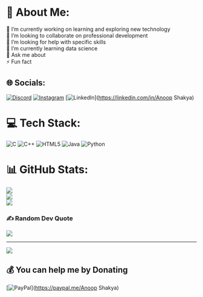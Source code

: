 # 💫 About Me:
🔭 I’m currently working on learning and exploring new technology<br>👯 I’m looking to collaborate on professional development<br>🤝 I’m looking for help with specific skills<br>🌱 I’m currently learning data science <br>💬 Ask me about <br>⚡ Fun fact


## 🌐 Socials:
[![Discord](https://img.shields.io/badge/Discord-%237289DA.svg?logo=discord&logoColor=white)](https://discord.gg/https://discord.gg/HqMp95ru) [![Instagram](https://img.shields.io/badge/Instagram-%23E4405F.svg?logo=Instagram&logoColor=white)](https://instagram.com/anoopshakya194) [![LinkedIn](https://img.shields.io/badge/LinkedIn-%230077B5.svg?logo=linkedin&logoColor=white)](https://linkedin.com/in/Anoop Shakya) 

# 💻 Tech Stack:
![C](https://img.shields.io/badge/c-%2300599C.svg?style=for-the-badge&logo=c&logoColor=white) ![C++](https://img.shields.io/badge/c++-%2300599C.svg?style=for-the-badge&logo=c%2B%2B&logoColor=white) ![HTML5](https://img.shields.io/badge/html5-%23E34F26.svg?style=for-the-badge&logo=html5&logoColor=white) ![Java](https://img.shields.io/badge/java-%23ED8B00.svg?style=for-the-badge&logo=openjdk&logoColor=white) ![Python](https://img.shields.io/badge/python-3670A0?style=for-the-badge&logo=python&logoColor=ffdd54)
# 📊 GitHub Stats:
![](https://github-readme-stats.vercel.app/api?username=Anoop-Shakya&theme=dark&hide_border=false&include_all_commits=false&count_private=false)<br/>
![](https://github-readme-streak-stats.herokuapp.com/?user=Anoop-Shakya&theme=dark&hide_border=false)<br/>
![](https://github-readme-stats.vercel.app/api/top-langs/?username=Anoop-Shakya&theme=dark&hide_border=false&include_all_commits=false&count_private=false&layout=compact)

### ✍️ Random Dev Quote
![](https://quotes-github-readme.vercel.app/api?type=horizontal&theme=radical)

---
[![](https://visitcount.itsvg.in/api?id=Anoop-Shakya&icon=0&color=0)](https://visitcount.itsvg.in)

  ## 💰 You can help me by Donating
  [![PayPal](https://img.shields.io/badge/PayPal-00457C?style=for-the-badge&logo=paypal&logoColor=white)](https://paypal.me/Anoop Shakya) 

  
<!-- Proudly created with GPRM ( https://gprm.itsvg.in ) -->
